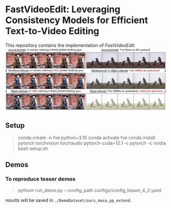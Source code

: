 # FastVideoEdit: Leveraging Consistency Models for Efficient Text-to-Video Editing
  

This repository contains the implementation of *FastVideoEdit*. 
![icon](assets/teaser.png)

## Setup

> conda create -n fve python=3.10
> conda activate fve
> conda install  pytorch  torchvision  torchaudio  pytorch-cuda=12.1  -c  pytorch  -c  nvidia
> bash setup.sh
  

## Demos
  

### To reproduce teaser demos

> pythom run_demo.py --config_path configs/config_teaser_4_2.yaml

results will be saved in `./DemoDataset/ours_masa_pp_extend`.
